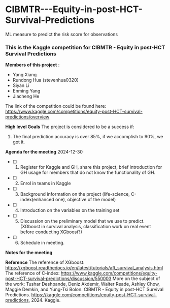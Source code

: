 # CIBMTR---Equity-in-post-HCT-Survival-Predictions
ML measure to predict the risk score for observations
### This is the Kaggle competition for CIBMTR - Equity in post-HCT Survival Predictions

**Members of this project** :
- Yang Xiang
- Rundong Hua (stevenhua0320)
- Siyan Li
- Enming Yang
- Jiacheng He

The link of the competition could be found here:
https://www.kaggle.com/competitions/equity-post-HCT-survival-predictions/overview

**High level Goals**
The project is considered to be a success if:
1. The final prediction accuracy is over 85%, if we accomplish to 90%, we got it. 

**Agenda for the meeting**
2024-12-30
- [ ] 1.  Register for Kaggle and GH, share this project, brief introduction for GH usage for members that do not know the functionality of GH.
- [ ] 2. Enrol in teams in Kaggle
- [ ] 3. Background information on the project (life-science, C-index(enhanced one), objective of the model)
- [ ] 4. Introduction on the variables on the training set
- [ ] 5. Discussion on the preliminary model that we use to predict. (XGboost in survival analysis, classification work on real event before conducting XGboost?)
- [ ] 6. Schedule in meeting.

**Notes for the meeting**


**Reference**
The reference of XGboost: https://xgboost.readthedocs.io/en/latest/tutorials/aft_survival_analysis.html
The reference of C-index: https://www.kaggle.com/competitions/equity-post-HCT-survival-predictions/discussion/550003
More on the subject of the work: Tushar Deshpande, Deniz Akdemir, Walter Reade, Ashley Chow, Maggie Demkin, and Yung-Tsi Bolon. CIBMTR - Equity in post-HCT Survival Predictions. https://kaggle.com/competitions/equity-post-HCT-survival-predictions, 2024. Kaggle.

